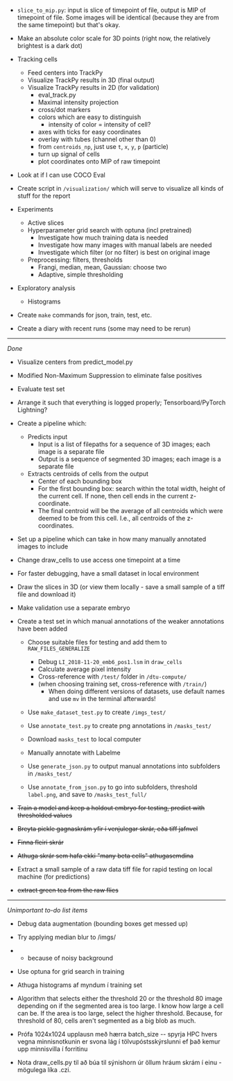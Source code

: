 - `slice_to_mip.py`: input is slice of timepoint of file, output is MIP of timepoint of file. Some images will be identical (because they are from the same timepoint) but that's okay.

- Make an absolute color scale for 3D points (right now, the relatively brightest is a dark dot)

- Tracking cells
    - Feed centers into TrackPy
    - Visualize TrackPy results in 3D (final output)
    - Visualize TrackPy results in 2D (for validation)
        - eval_track.py
        - Maximal intensity projection
        - cross/dot markers
        - colors which are easy to distinguish
            - intensity of color = intensity of cell?
        - axes with ticks for easy coordinates
        - overlay with tubes (channel other than 0)
        - from `centroids_np`, just use `t`, `x`, `y`, `p` (particle) 
        - turn up signal of cells
        - plot coordinates onto MIP of raw timepoint

- Look at if I can use COCO Eval

- Create script in `/visualization/` which will serve to visualize all kinds of stuff for the report

- Experiments
    - Active slices
    - Hyperparameter grid search with optuna (incl pretrained)
        - Investigate how much training data is needed
        - Investigate how many images with manual labels are needed 
        - Investigate which filter (or no filter) is best on original image
    - Preprocessing: filters, thresholds
        - Frangi, median, mean, Gaussian: choose two
        - Adaptive, simple thresholding

- Exploratory analysis
    - Histograms 

- Create `make` commands for json, train, test, etc.

- Create a diary with recent runs (some may need to be rerun)

- - -

*Done*

- Visualize centers from predict_model.py

- Modified Non-Maximum Suppression to eliminate false positives

- Evaluate test set

- Arrange it such that everything is logged properly; Tensorboard/PyTorch Lightning?

- Create a pipeline which:

    - Predicts input
        - Input is a list of filepaths for a sequence of 3D images; each image is a separate file
        - Output is a sequence of segmented 3D images; each image is a separate file
    - Extracts centroids of cells from the output
        - Center of each bounding box
        - For the first bounding box: search within the total width, height of the current cell. If none, then cell ends in the current z-coordinate.
        - The final centroid will be the average of all centroids which were deemed to be from this cell. I.e., all centroids of the z-coordinates.

- Set up a pipeline which can take in how many manually annotated images to include


- Change draw_cells to use access one timepoint at a time

- For faster debugging, have a small dataset in local environment

- Draw the slices in 3D (or view them locally - save a small sample of a tiff file and download it)

- Make validation use a separate embryo

- Create a test set in which manual annotations of the weaker annotations have been added
    - Choose suitable files for testing and add them to `RAW_FILES_GENERALIZE`
        - Debug `LI_2018-11-20_emb6_pos1.lsm` in `draw_cells`
        - Calculate average pixel intensity
        - Cross-reference with `/test/` folder in `/dtu-compute/`
        - (when choosing training set, cross-reference with `/train/`)
            - When doing different versions of datasets, use default names and use `mv` in the terminal afterwards!

    - Use `make_dataset_test.py` to create `/imgs_test/`

    - Use `annotate_test.py` to create png annotations in `/masks_test/`

    - Download `masks_test` to local computer

    - Manually annotate with Labelme

    - Use `generate_json.py` to output manual annotations into subfolders in `/masks_test/`

    - Use `annotate_from_json.py` to go into subfolders, threshold `label.png`, and save to `/masks_test_full/`

- ~~Train a model and keep a holdout embryo for testing, predict with thresholded values~~

- ~~Breyta pickle gagnaskrám yfir í venjulegar skrár, eða tiff jafnvel~~
- ~~Finna fleiri skrár~~
- ~~Athuga skrár sem hafa ekki "many beta cells" athugasemdina~~

- Extract a small sample of a raw data tiff file for rapid testing on local machine (for predictions)

- ~~extract green tea from the raw flies~~


- - - 

*Unimportant to-do list items*

- Debug data augmentation (bounding boxes get messed up)

- Try applying median blur to /imgs/
- - because of noisy background

- Use optuna for grid search in training

- Athuga histograms af myndum í training set

- Algorithm that selects either the threshold 20 or the threshold 80 image depending on if the segmented area is too large. I know how large a cell can be. If the area is too large, select the higher threshold. Because, for threshold of 80, cells aren't segmented as a big blob as much.

- Prófa 1024x1024 upplausn með hærra batch_size -- spyrja HPC hvers vegna minnisnotkunin er svona lág í tölvupóstsskýrslunni ef það kemur upp minnisvilla í forritinu

- Nota draw_cells.py til að búa til sýnishorn úr öllum hráum skrám í einu - mögulega líka .czi.





